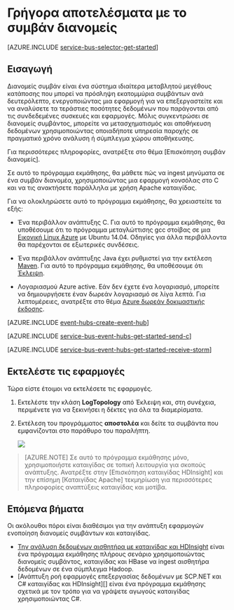 <properties
    pageTitle="Γρήγορα αποτελέσματα με το συμβάν διανομείς με C και καταιγίδας Apache | Microsoft Azure"
    description="Παρακολουθήστε αυτήν την εκμάθηση για να ξεκινήσετε να χρησιμοποιείτε διανομείς συμβάν Azure; Αποστολή συμβάντα στο C και λήψη τους σε ένα σύμπλεγμα Apache καταιγίδας."
    services="event-hubs"
    documentationCenter=""
    authors="jtaubensee"
    manager="timlt"
    editor=""/>

<tags
    ms.service="event-hubs"
    ms.workload="na"
    ms.tgt_pltfrm="c"
    ms.devlang="java"
    ms.topic="article"
    ms.date="08/16/2016"
    ms.author="jotaub;sethm"/>

# <a name="get-started-with-event-hubs"></a>Γρήγορα αποτελέσματα με το συμβάν διανομείς

[AZURE.INCLUDE [service-bus-selector-get-started](../../includes/service-bus-selector-get-started.md)]

## <a name="introduction"></a>Εισαγωγή

Διανομείς συμβάν είναι ένα σύστημα ιδιαίτερα μεταβλητού μεγέθους κατάποσης που μπορεί να πρόσληψη εκατομμύρια συμβάντων ανά δευτερόλεπτο, ενεργοποιώντας μια εφαρμογή για να επεξεργαστείτε και να αναλύσετε τα τεράστιες ποσότητες δεδομένων που παράγονται από τις συνδεδεμένες συσκευές και εφαρμογές. Μόλις συγκεντρώσει σε διανομείς συμβάντος, μπορείτε να μετασχηματισμός και αποθήκευση δεδομένων χρησιμοποιώντας οποιαδήποτε υπηρεσία παροχής σε πραγματικό χρόνο ανάλυση ή σύμπλεγμα χώρου αποθήκευσης.

Για περισσότερες πληροφορίες, ανατρέξτε στο θέμα [Επισκόπηση συμβάν διανομείς].

Σε αυτό το πρόγραμμα εκμάθησης, θα μάθετε πώς να ingest μηνύματα σε ένα συμβάν διανομέα, χρησιμοποιώντας μια εφαρμογή κονσόλας στο C και να τις ανακτήσετε παράλληλα με χρήση Apache καταιγίδας.

Για να ολοκληρώσετε αυτό το πρόγραμμα εκμάθησης, θα χρειαστείτε τα εξής:

+ Ένα περιβάλλον ανάπτυξης C. Για αυτό το πρόγραμμα εκμάθησης, θα υποθέσουμε ότι το πρόγραμμα μεταγλώττισης gcc στοίβας σε μια [Εικονική Linux Azure](../virtual-machines/virtual-machines-linux-quick-create-cli.md) με Ubuntu 14.04. Οδηγίες για άλλα περιβάλλοντα θα παρέχονται σε εξωτερικές συνδέσεις.

+ Ένα περιβάλλον ανάπτυξης Java έχει ρυθμιστεί για την εκτέλεση [Maven](http://maven.apache.org/). Για αυτό το πρόγραμμα εκμάθησης, θα υποθέσουμε ότι [Έκλειψη](https://www.eclipse.org/).

+ Λογαριασμού Azure active. Εάν δεν έχετε ένα λογαριασμό, μπορείτε να δημιουργήσετε έναν δωρεάν λογαριασμό σε λίγα λεπτά. Για λεπτομέρειες, ανατρέξτε στο θέμα [Azure δωρεάν δοκιμαστικής έκδοσης](https://azure.microsoft.com/pricing/free-trial/).

[AZURE.INCLUDE [event-hubs-create-event-hub](../../includes/event-hubs-create-event-hub.md)]

[AZURE.INCLUDE [service-bus-event-hubs-get-started-send-c](../../includes/service-bus-event-hubs-get-started-send-c.md)]

[AZURE.INCLUDE [service-bus-event-hubs-get-started-receive-storm](../../includes/service-bus-event-hubs-get-started-receive-storm.md)]

## <a name="run-the-applications"></a>Εκτελέστε τις εφαρμογές

Τώρα είστε έτοιμοι να εκτελέσετε τις εφαρμογές.

1.  Εκτελέστε την κλάση **LogTopology** από Έκλειψη και, στη συνέχεια, περιμένετε για να ξεκινήσει η δέκτες για όλα τα διαμερίσματα.

2.  Εκτέλεση του προγράμματος **αποστολέα** και δείτε τα συμβάντα που εμφανίζονται στο παράθυρο του παραλήπτη.

    ![][23]

> [AZURE.NOTE] Σε αυτό το πρόγραμμα εκμάθησης μόνο, χρησιμοποιήστε καταιγίδας σε τοπική λειτουργία για σκοπούς ανάπτυξης. Ανατρέξτε στην [Επισκόπηση καταιγίδας HDInsight] και την επίσημη [Καταιγίδας Apache] τεκμηρίωση για περισσότερες πληροφορίες αναπτύξεις καταιγίδας και μοτίβα.

## <a name="next-steps"></a>Επόμενα βήματα

Οι ακόλουθοι πόροι είναι διαθέσιμοι για την ανάπτυξη εφαρμογών ενοποίηση διανομείς συμβάντων και καταιγίδας.

- [Την ανάλυση δεδομένων αισθητήρα με καταιγίδας και HDInsight][] είναι ένα πρόγραμμα εκμάθησης πλήρους σενάριο χρησιμοποιώντας διανομείς συμβάντος, καταιγίδας και HBase να ingest αισθητήρα δεδομένων σε ένα σύμπλεγμα Hadoop.
- [Ανάπτυξη ροή εφαρμογές επεξεργασίας δεδομένων με SCP.NET και C# καταιγίδας και HDInsight][] είναι ένα πρόγραμμα εκμάθησης σχετικά με τον τρόπο για να γράψετε αγωγούς καταιγίδας χρησιμοποιώντας C#.

<!-- Images. -->
[23]: ./media/event-hubs-c-storm-getstarted/receive-storm3.png

<!-- Links -->
[Azure classic portal]: https://manage.windowsazure.com/
[Event Processor Host]: https://www.nuget.org/packages/Microsoft.Azure.ServiceBus.EventProcessorHost
[Επισκόπηση διανομείς συμβάντων]: event-hubs-overview.md

[Apache καταιγίδας]: https://storm.incubator.apache.org
[Επισκόπηση HDInsight καταιγίδας]: ../hdinsight/hdinsight-storm-overview.md/
[Την ανάλυση δεδομένων αισθητήρα με καταιγίδας και HDInsight]: ../hdinsight/hdinsight-storm-sensor-data-analysis.md
[Ανάπτυξη εφαρμογών επεξεργασίας δεδομένων με SCP.NET και C# καταιγίδας και HDInsight ροής]: ../hdinsight/hdinsight-storm-develop-csharp-visual-studio-topology.md
